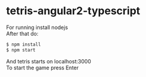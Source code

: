 # tetris-angular2-typescript    
  
For running install nodejs    
After that do:    
```sh
$ npm install
$ npm start
```

And tetris starts on localhost:3000  
To start the game press Enter
